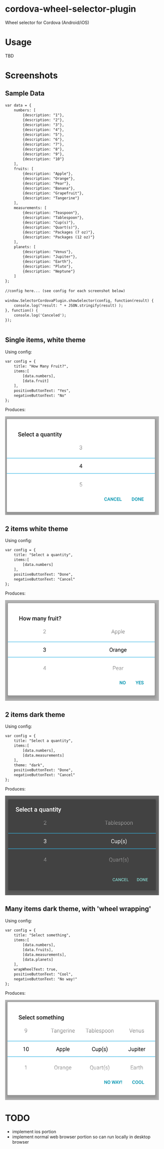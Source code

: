 # cordova-wheel-selector-plugin
Wheel selector for Cordova (Android/iOS)

# Usage
TBD

# Screenshots
## Sample Data
```
var data = {
    numbers: [ 
        {description: "1"},
        {description: "2"},
        {description: "3"},
        {description: "4"},
        {description: "5"},
        {description: "6"},
        {description: "7"},
        {description: "8"},
        {description: "9"},
        {description: "10"}
    ],
    fruits: [
        {description: "Apple"},
        {description: "Orange"},
        {description: "Pear"},
        {description: "Banana"},
        {description: "Grapefruit"},
        {description: "Tangerine"}
    ],
    measurements: [
        {description: "Teaspoon"},
        {description: "Tablespoon"},
        {description: "Cup(s)"},
        {description: "Quart(s)"},
        {description: "Packages (7 oz)"},
        {description: "Packages (12 oz)"}
    ],
    planets: [
        {description: "Venus"},
        {description: "Jupiter"},
        {description: "Earth"},
        {description: "Pluto"},
        {description: "Neptune"}
    ]
};

//config here... (see config for each screenshot below)

window.SelectorCordovaPlugin.showSelector(config, function(result) {
    console.log("result: " + JSON.stringify(result) );
}, function() {
    console.log('Canceled');
});


```

## Single items, white theme
Using config:

```
var config = {
    title: "How Many Fruit?",
    items:[
        [data.numbers],
        [data.fruit]
    ],
    positiveButtonText: "Yes",
    negativeButtonText: "No"
};

```
Produces: 

![Fruits](examples/images/single_items.png)



## 2 items white theme
Using config:

```
var config = {
    title: "Select a quantity",
    items:[
        [data.numbers]
    ],
    positiveButtonText: "Done",
    negativeButtonText: "Cancel"
};

```
Produces: 

![Fruits](examples/images/fruit.png)


## 2 items dark theme
Using config:

```
var config = {
    title: "Select a quantity",
    items:[
        [data.numbers],
        [data.measurements]
    ],
    theme: "dark",
    positiveButtonText: "Done",
    negativeButtonText: "Cancel"
};

```
Produces: 

![Measurements](examples/images/quantity_dark_theme.png)



## Many items dark theme, with 'wheel wrapping'
Using config:

```
var config = {
    title: "Select something",
    items:[
        [data.numbers],
        [data.fruits],
        [data.measurements],
        [data.planets]
    ],
    wrapWheelText: true,
    positiveButtonText: "Cool",
    negativeButtonText: "No way!"
};

```
Produces: 

![Measurements](examples/images/multiple_items.png)





# TODO
* implement ios portion
* implement normal web browser portion so can run locally in desktop browser